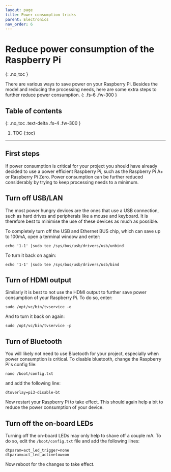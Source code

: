 ```yaml
---
layout: page
title: Power consumption tricks
parent: Electronics
nav_order: 6
---
```


# Reduce power consumption of the Raspberry Pi
{: .no_toc }

There are various ways to save power on your Raspberry Pi. Besides the model and reducing the processing needs, here are some extra steps to further reduce power consumption.
{: .fs-6 .fw-300 }

## Table of contents
{: .no_toc .text-delta .fs-4 .fw-300 }

1. TOC
{:toc}
---

## First steps
If power consumption is critical for your project you should have already decided to use a power efficient Raspberry Pi, such as the Raspberry Pi A+ or Raspberry Pi Zero. Power consumption can be further reduced considerably by trying to keep processing needs to a minimum.

## Turn off USB/LAN
The most power hungry devices are the ones that use a USB connection, such as hard drives and peripherals like a mouse and keyboard. It is therefore best to minimise the use of these devices as much as possible.

To completely turn off the USB and Ethernet BUS chip, which can save up to 100mA, open a terminal window and enter:

```
echo '1-1' |sudo tee /sys/bus/usb/drivers/usb/unbind
```

To turn it back on again:

```
echo '1-1' |sudo tee /sys/bus/usb/drivers/usb/bind
```

## Turn of HDMI output
Similarly it is best to not use the HDMI output to further save power consumption of your Raspberry Pi. To do so, enter:

```
sudo /opt/vc/bin/tvservice -o
```

And to turn it back on again:

```
sudo /opt/vc/bin/tvservice -p

```

## Turn of Bluetooth
You will likely not need to use Bluetooth for your project, especially when power consumption is critical. To disable bluetooth, change the Raspberry Pi's config file:

```
nano /boot/config.txt
```

and add the following line:

```
dtoverlay=pi3-disable-bt
```

Now restart your Raspberry Pi to take effect. This should again help a bit to reduce the power consumption of your device.

## Turn off the on-board LEDs
Turning off the on-board LEDs may only help to shave off a couple mA. To do so, edit the `/boot/config.txt` file and add the following lines:

```
dtparam=act_led_trigger=none
dtparam=act_led_activelow=on
```

Now reboot for the changes to take effect.
